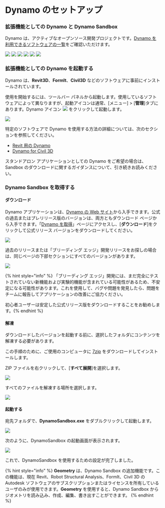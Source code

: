 # Dynamo のセットアップ

### 拡張機能としての Dynamo と Dynamo Sandbox

Dynamo は、アクティブなオープンソース開発プロジェクトです。[Dynamo を利用できるソフトウェアの一覧](http://dynamobim.org/download/)をご確認いただけます。

![](images/setupfordynamo-dynamorevit.png) ![](images/setupfordynamo-dynamocivil3D.png) ![](images/setupfordynamo-dynamoaliasdesign.png) ![](images/setupfordynamo-dynamoformit.png) ![](<images/setupfordynamo-dynamoadvancesteel (1).png>) ![](images/setupfordynamo-dynamorobotstructuralanalysis.png)

### 拡張機能としての Dynamo を起動する

Dynamo は、**Revit3D**、**FormIt**、**Civil3D** などのソフトウェアに事前にインストールされています。

使用を開始するには、ツールバー パネルから起動します。使用しているソフトウェアによって異なりますが、起動アイコンは通常、[メニュー] > [**管理**]タブにあります。Dynamo アイコン ![](images/dynamoCore-halfSize.png) をクリックして起動します。

![](<../7_dynamo_for_revit/images/1/launchdynamofromrevit (1).jpg>)

特定のソフトウェアで Dynamo を使用する方法の詳細については、次のセクションを参照してください。

* [Revit 用の Dynamo](../7_dynamo_for_revit/)
* [Dynamo for Civil 3D](../dynamo-for-civil-3d/)

スタンドアロン アプリケーションとしての Dynamo をご希望の場合は、Sandbox のダウンロードに関するガイダンスについて、引き続きお読みください。

### Dynamo Sandbox を取得する

#### ダウンロード

Dynamo アプリケーションは、[Dynamo の Web サイト](http://dynamobim.com)から入手できます。公式の過去またはプレリリース版のバージョンは、両方ともダウンロード ページから入手できます。「[Dynamo を取得](http://dynamobim.org/download/)」ページにアクセスし、[**ダウンロード**]をクリックして公式リリース バージョンをダウンロードしてください。

![](images/dynamo-sandbox\(1\).png)

過去のリリースまたは「ブリーディング エッジ」開発リリースをお探しの場合は、同じページの下部セクションにすべてのバージョンがあります。

![](images/DynamoSandboxAllbuilds.jpg)

{% hint style="info" %} 「ブリーディング エッジ」開発には、まだ完全にテストされていない新機能および実験的機能が含まれている可能性があるため、不安定になる可能性があります。これを使用して、バグや問題を発見したら、問題をチームに報告してアプリケーションの改善にご協力ください。

初心者ユーザーは安定した公式リリース版をダウンロードすることをお勧めします。{% endhint %}

#### 解凍

ダウンロードしたバージョンを起動する前に、選択したフォルダにコンテンツを解凍する必要があります。

この手順のために、ご使用のコンピュータに [7zip](https://www.7-zip.org/download.html) をダウンロードしてインストールします。

ZIP ファイルを右クリックして、[**すべて展開**]を選択します。

![](images/02-03Extractzipfile.jpg)

すべてのファイルを解凍する場所を選択します。

![](images/02-04Extractdestinationfolder.jpg)

#### 起動する

宛先フォルダで、**DynamoSandbox.exe** をダブルクリックして起動します。

![](images/02-05Dynamoexe.jpg)

次のように、DynamoSandbox の起動画面が表示されます。

![](images/02-06Dynamostartupscreen.jpg)

これで、DynamoSandbox を使用するための設定が完了しました。

{% hint style="info" %}
**Geometry** は、Dynamo Sandbox の追加機能です。この機能は、現在 Revit、Robot Structural Analysis、FormIt、Civil 3D の Autodesk ソフトウェアのサブスクリプションまたはライセンスを所有しているユーザのみが使用できます。**Geometry** を使用すると、Dynamo Sandbox からジオメトリを読み込み、作成、編集、書き出すことができます。 
{% endhint %}
